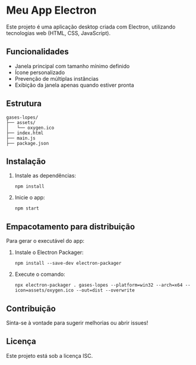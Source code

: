# Meu App Electron

Este projeto é uma aplicação desktop criada com Electron, utilizando tecnologias web (HTML, CSS, JavaScript).

## Funcionalidades

- Janela principal com tamanho mínimo definido
- Ícone personalizado
- Prevenção de múltiplas instâncias
- Exibição da janela apenas quando estiver pronta

## Estrutura

```
gases-lopes/
├── assets/
│   └── oxygen.ico
├── index.html
├── main.js
├── package.json
```

## Instalação

1. Instale as dependências:
   ```
   npm install
   ```
2. Inicie o app:
   ```
   npm start
   ```

## Empacotamento para distribuição

Para gerar o executável do app:

1. Instale o Electron Packager:
   ```
   npm install --save-dev electron-packager
   ```
2. Execute o comando:
   ```
   npx electron-packager . gases-lopes --platform=win32 --arch=x64 --icon=assets/oxygen.ico --out=dist --overwrite
   ```

## Contribuição

Sinta-se à vontade para sugerir melhorias ou abrir issues!

## Licença

Este projeto está sob a licença ISC.
